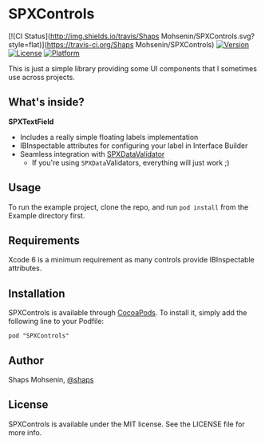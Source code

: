 # SPXControls

[![CI Status](http://img.shields.io/travis/Shaps Mohsenin/SPXControls.svg?style=flat)](https://travis-ci.org/Shaps Mohsenin/SPXControls)
[![Version](https://img.shields.io/cocoapods/v/SPXControls.svg?style=flat)](http://cocoadocs.org/docsets/SPXControls)
[![License](https://img.shields.io/cocoapods/l/SPXControls.svg?style=flat)](http://cocoadocs.org/docsets/SPXControls)
[![Platform](https://img.shields.io/cocoapods/p/SPXControls.svg?style=flat)](http://cocoadocs.org/docsets/SPXControls)

This is just a simple library providing some UI components that I sometimes use across projects.

## What's inside?

__SPXTextField__

* Includes a really simple floating labels implementation
* IBInspectable attributes for configuring your label in Interface Builder
* Seamless integration with [SPXDataValidator](https://github.com/shaps80/SPXDataValidators/)
	* If you're using `SPXData`Validators, everything will just work ;)

## Usage

To run the example project, clone the repo, and run `pod install` from the Example directory first.

## Requirements

Xcode 6 is a minimum requirement as many controls provide IBInspectable attributes.

## Installation

SPXControls is available through [CocoaPods](http://cocoapods.org). To install
it, simply add the following line to your Podfile:

    pod "SPXControls"

## Author

Shaps Mohsenin, [@shaps](http://twitter.com/shaps)

## License

SPXControls is available under the MIT license. See the LICENSE file for more info.

